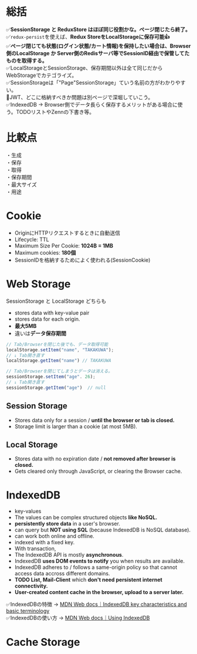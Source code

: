 # 総括
✅**SessionStorage と ReduxStore はほぼ同じ役割かな。ページ閉じたら終了。**<br>
✅`redux-persist`を使えば、**Redux StoreをLocalStorageに保存可能👍**<br>
✅**ページ閉じても状態(ログイン状態/カート情報)を保持したい場合は、Browser側のLocalStorage か Server側のRedisサーバ等でSessionID経由で保管してたものを取得する。**<br>
✅LocalStorageとSessionStorage、保存期間以外は全て同じだからWebStorageでカテゴライズ。<br>
✅SessionStorageは「"Page"SessionStorage」ていう名前の方がわかりやすい。<br>
🔴JWT、どこに格納すべきか問題は別ページで深堀していこう。<br>
✅IndexedDB -> Browser側でデータ長らく保存するメリットがある場合に使う。TODOリストやZennの下書き等。

# 比較点
・生成<br>
・保存<br>
・取得<br>
・保存期間<br>
・最大サイズ<br>
・用途<br>

# Cookie
- OriginにHTTPリクエストするときに自動送信
- Lifecycle: TTL
- Maximum Size Per Cookie: **1024B = 1MB**
- Maximum cookies: **180個**
- SessionIDを格納するためによく使われる(SessionCookie)

# Web Storage
SessionStorage と LocalStorage どちらも
- stores data with key-value pair
- stores data for each origin.
- **最大5MB**
- 違いは**データ保存期間**
```js
// Tab/Browserを閉じた後でも、データ取得可能
localStorage.setItem("name", "TAKAKUWA");
// ↓ Tab開き直す
localStorage.getItem("name") // TAKAKUWA

// Tab/Browserを閉じてしまうとデータは消える。
sessionStorage.setItem("age". 26);
// ↓ Tab開き直す
sessionStorage.getItem("age")  // null
```
## Session Storage
- Stores data only for a session / **until the browser or tab is closed.**
- Storage limit is larger than a cookie (at most 5MB).
## Local Storage
- Stores data with no expiration date / **not removed after browser is closed.**
- Gets cleared only through JavaScript, or clearing the Browser cache.

# IndexedDB
- key-values
- The values can be complex structured objects **like NoSQL.**
- **persistently store data** in a user's browser.
- can query but **NOT using SQL** (because IndexedDB is NoSQL database).
- can work both online and offline.
- indexed with a fixed key.
- With transaction,
- The IndexedDB API is mostly **asynchronous**.
- IndexedDB **uses DOM events to notify** you when results are available.
- IndexedDB adheres to / follows a same-origin policy so that cannot access data accross different domains.
- **TODO List, Mail-Client** which **don't need persistent internet connectivity.**
- **User-created content cache in the browser, upload to a server later.**

✅IndexedDBの特徴 -> [MDN Web docs｜IndexedDB key characteristics and basic terminology](https://developer.mozilla.org/en-US/docs/Web/API/IndexedDB_API/Basic_Terminology)<br>
✅IndexedDBの使い方 -> [MDN Web docs｜Using IndexedDB](https://developer.mozilla.org/en-US/docs/Web/API/IndexedDB_API/Using_IndexedDB)

# Cache Storage

